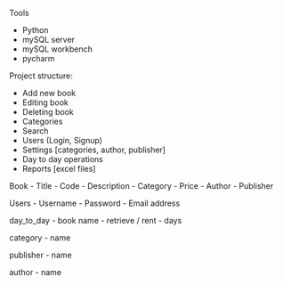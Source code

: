 Tools
- Python
- mySQL server
- mySQL workbench
- pycharm

Project structure:
- Add new book 
- Editing book
- Deleting book
- Categories
- Search
- Users (Login, Signup)
- Settings [categories, author, publisher]
- Day to day operations
- Reports [excel files] 

Book
    - Title 
    - Code
    - Description
    - Category
    - Price
    - Author
    - Publisher

Users
    - Username
    - Password
    - Email address

day_to_day
    - book name
    - retrieve / rent
    - days

category
    - name

publisher
    - name

author
    - name
	
